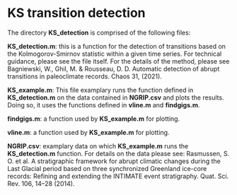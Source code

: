# KS transition detection

The directory **KS_detection** is comprised of the following files:

   **KS_detection.m**: this is a function for the detection of transitions based on the Kolmogorov-Smirnov statistic within a given time series. For technical guidance, please see the file itself. For the details of the method, please see Bagniewski, W., Ghil, M. & Rousseau, D. D. Automatic detection of abrupt transitions in paleoclimate records. Chaos 31, (2021).

   **KS_example.m**: This file examplary runs the function defined in **KS_detection.m** on the data contained in **NGRIP.csv** and plots the results. Doing so, it uses the functions defined in **vline.m** and **findgigs.m**.

   **findgigs.m**: a function used by **KS_example.m** for plotting.

   **vline.m**: a function used by **KS_example.m** for plotting.

   **NGRIP.csv**: examplary data on which **KS_example.m** runs the **KS_detection.m** function. For details on the data please see: Rasmussen, S. O. et al. A stratigraphic framework for abrupt climatic changes during the Last Glacial period based on three synchronized Greenland ice-core records: Refining and extending the INTIMATE event stratigraphy. Quat. Sci. Rev. 106, 14–28 (2014).
